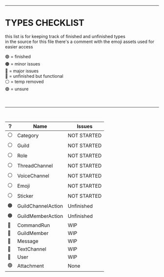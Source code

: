 [assets]: <> ( 
  🟢
  🟠
  🔴
  🔵
  ⚪
  🟣
)


---


# TYPES CHECKLIST
this list is for keeping track of finished and unfinished types<br>
in the source for this file there's a comment with the emoji assets used for easier access

🟢 = finished<br>
🟠 = minor issues<br>
🔴 = major issues<br>
🔵 = unfinished but functional<br>
⚪ = temp removed<br>
🟣 = unsure<br>

<br>

---

<br>

| ❔ | Name | Issues |
| - | - | - |
| ⚪ | Category | NOT STARTED |
| ⚪ | Guild | NOT STARTED |
| ⚪ | Role | NOT STARTED |
| ⚪ | ThreadChannel | NOT STARTED |
| ⚪ | VoiceChannel | NOT STARTED |
| ⚪ | Emoji | NOT STARTED |
| ⚪ | Sticker | NOT STARTED |
| 🟠 | GuildChannelAction | Unfinished |
| 🟠 | GuildMemberAction | Unfinished |
| 🔵 | CommandRun | WIP |
| 🔵 | GuildMember | WIP |
| 🔵 | Message | WIP |
| 🔵 | TextChannel | WIP |
| 🔵 | User | WIP |
| 🟢 | Attachment | None |
